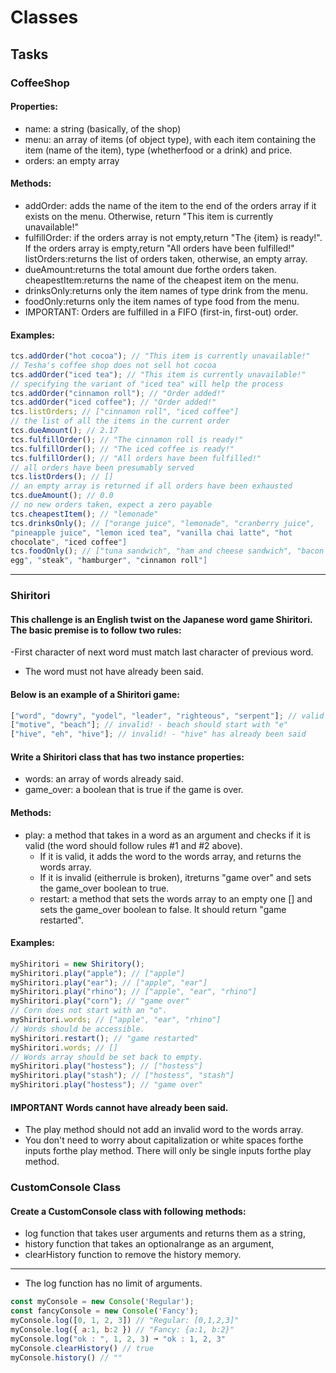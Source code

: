 # Classes

## Tasks

### CoffeeShop

#### Properties:

- name: a string (basically, of the shop)
- menu: an array of items (of object type), with each item containing the item (name of the item), type
  (whetherfood or a drink) and price.
- orders: an empty array

#### Methods:

- addOrder: adds the name of the item to the end of the orders array if it exists on the menu. Otherwise,
  return "This item is currently unavailable!"
- fulfillOrder: if the orders array is not empty,return "The {item} is ready!". If the orders array is
  empty,return "All orders have been fulfilled!" listOrders:returns the list of orders taken, otherwise, an
  empty array.
- dueAmount:returns the total amount due forthe orders taken.
  cheapestItem:returns the name of the cheapest item on the menu.
- drinksOnly:returns only the item names of type drink from the menu.
- foodOnly:returns only the item names of type food from the menu.
- IMPORTANT: Orders are fulfilled in a FIFO (first-in, first-out) order.

#### Examples:

```javascript
tcs.addOrder("hot cocoa"); // "This item is currently unavailable!"
// Tesha's coffee shop does not sell hot cocoa
tcs.addOrder("iced tea"); // "This item is currently unavailable!"
// specifying the variant of "iced tea" will help the process
tcs.addOrder("cinnamon roll"); // "Order added!"
tcs.addOrder("iced coffee"); // "Order added!"
tcs.listOrders; // ["cinnamon roll", "iced coffee"]
// the list of all the items in the current order
tcs.dueAmount(); // 2.17
tcs.fulfillOrder(); // "The cinnamon roll is ready!"
tcs.fulfillOrder(); // "The iced coffee is ready!"
tcs.fulfillOrder(); // "All orders have been fulfilled!"
// all orders have been presumably served
tcs.listOrders(); // []
// an empty array is returned if all orders have been exhausted
tcs.dueAmount(); // 0.0
// no new orders taken, expect a zero payable
tcs.cheapestItem(); // "lemonade"
tcs.drinksOnly(); // ["orange juice", "lemonade", "cranberry juice",
"pineapple juice", "lemon iced tea", "vanilla chai latte", "hot
chocolate", "iced coffee"]
tcs.foodOnly(); // ["tuna sandwich", "ham and cheese sandwich", "bacon and
egg", "steak", "hamburger", "cinnamon roll"]
```

---

### Shiritori

#### This challenge is an English twist on the Japanese word game Shiritori. The basic premise is to follow two rules:

-First character of next word must match last character of previous word.

- The word must not have already been said.

#### Below is an example of a Shiritori game:

```javascript
["word", "dowry", "yodel", "leader", "righteous", "serpent"]; // valid!
["motive", "beach"]; // invalid! - beach should start with "e"
["hive", "eh", "hive"]; // invalid! - "hive" has already been said
```

#### Write a Shiritori class that has two instance properties:

- words: an array of words already said.
- game_over: a boolean that is true if the game is over.

#### Methods:

- play: a method that takes in a word as an argument and checks if it is valid (the word should follow rules
  #1 and #2 above).
  - If it is valid, it adds the word to the words array, and returns the words array.
  - If it is invalid (eitherrule is broken), itreturns "game over" and sets the game_over boolean to
    true.
  - restart: a method that sets the words array to an empty one [] and sets the game_over boolean to
    false. It should return "game restarted".

#### Examples:

```javascript
myShiritori = new Shiritory();
myShiritori.play("apple"); // ["apple"]
myShiritori.play("ear"); // ["apple", "ear"]
myShiritori.play("rhino"); // ["apple", "ear", "rhino"]
myShiritori.play("corn"); // "game over"
// Corn does not start with an "o".
myShiritori.words; // ["apple", "ear", "rhino"]
// Words should be accessible.
myShiritori.restart(); // "game restarted"
myShiritori.words; // []
// Words array should be set back to empty.
myShiritori.play("hostess"); // ["hostess"]
myShiritori.play("stash"); // ["hostess", "stash"]
myShiritori.play("hostess"); // "game over"
```

#### IMPORTANT Words cannot have already been said.

- The play method should not add an invalid word to the words array.
- You don't need to worry about capitalization or white spaces forthe inputs forthe play method. There
  will only be single inputs forthe play method.

### CustomConsole Class

#### Create a CustomConsole class with following methods:

- log function that takes user arguments and returns them as a string,
- history function that takes an optionalrange as an argument,
- clearHistory function to remove the history memory.

---

- The log function has no limit of arguments.

```javascript
const myConsole = new Console('Regular');
const fancyConsole = new Console('Fancy');
myConsole.log([0, 1, 2, 3]) // "Regular: [0,1,2,3]"
myConsole.log({ a:1, b:2 }) // "Fancy: {a:1, b:2}"
myConsole.log("ok : ", 1, 2, 3) ➞ "ok : 1, 2, 3"
myConsole.clearHistory() // true
myConsole.history() // ""
```
